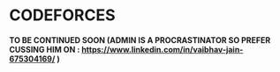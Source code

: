 # CODEFORCES
#### TO BE CONTINUED SOON (ADMIN IS A PROCRASTINATOR SO PREFER CUSSING HIM ON : https://www.linkedin.com/in/vaibhav-jain-675304169/ )
